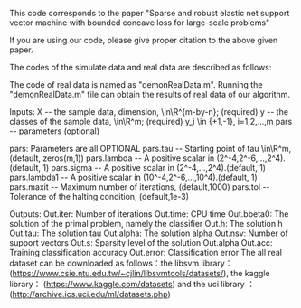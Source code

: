 This code corresponds to the paper "Sparse and robust elastic net support vector machine with bounded concave loss for large-scale problems"

If you are using our code, please give proper citation to the above given paper.

The codes of the simulate data and real data are described as follows:

The code of real data is named as "demonRealData.m".
Running the "demonRealData.m" file can obtain the results of real data of our algorithm.

 Inputs:
       X    -- the sample data, dimension, \in\R^{m-by-n}; (required)
       y    -- the classes of the sample data, \in\R^m; (required)
       y_i \in {+1,-1}, i=1,2,...,m
      pars -- parameters (optional)

 pars:     Parameters are all OPTIONAL
             pars.tau   --  Starting point of tau \in\R^m,  (default, zeros(m,1))
             pars.lambda  --  A positive scalar in (2^-4,2^-6,...,2^4).(default, 1)
             pars.sigma      --  A positive scalar in (2^-4,...,2^4).(default, 1)
             pars.lambda1  --  A positive scalar in (10^-4,2^-6,...,10^4).(default, 1)
             pars.maxit   --  Maximum number of iterations, (default,1000)
             pars.tol     --  Tolerance of the halting condition, (default,1e-3)

 Outputs:
     Out.iter:          Number of iterations
     Out.time:        CPU time
     Out.bbeta0:    The solution of the primal problem, namely the classifier
     Out.h:             The solution h
     Out.tau:          The solution tau
     Out.alpha:       The solution alpha
     Out.nsv:          Number of support vectors
     Out.s:             Sparsity level of the solution Out.alpha
     Out.acc:          Training classification accuracy
     Out.error:        Classification error
The all real dataset can be downloaded as follows：the libsvm library：(https://www.csie.ntu.edu.tw/~cjlin/libsvmtools/datasets/), the kaggle library： (https://www.kaggle.com/datasets) and the uci library ：(http://archive.ics.uci.edu/ml/datasets.php)
